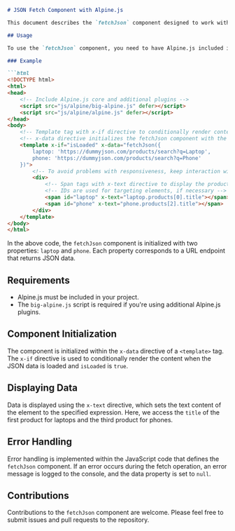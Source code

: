 ```markdown
# JSON Fetch Component with Alpine.js

This document describes the `fetchJson` component designed to work with Alpine.js. The component fetches JSON data from specified URLs and displays selected data within a web page.

## Usage

To use the `fetchJson` component, you need to have Alpine.js included in your project. The component is initialized with an object that maps names to API endpoints.

### Example

```html
<!DOCTYPE html>
<html>
<head>
    <!-- Include Alpine.js core and additional plugins -->
    <script src="js/alpine/big-alpine.js" defer></script>
    <script src="js/alpine/alpine.js" defer></script>
</head>
<body>
    <!-- Template tag with x-if directive to conditionally render content -->
    <!-- x-data directive initializes the fetchJson component with the given URLs -->
    <template x-if="isLoaded" x-data="fetchJson({
        laptop: 'https://dummyjson.com/products/search?q=Laptop',
        phone: 'https://dummyjson.com/products/search?q=Phone'
    })">
        <!-- To avoid problems with responsiveness, keep interaction with data within a div, you can use sub divs as much as you need -->
        <div>
            <!-- Span tags with x-text directive to display the product titles -->
            <!-- IDs are used for targeting elements, if necessary -->
            <span id="laptop" x-text="laptop.products[0].title"></span>
            <span id="phone" x-text="phone.products[2].title"></span>
        </div>
    </template>
</body>
</html>

```

In the above code, the `fetchJson` component is initialized with two properties: `laptop` and `phone`. Each property corresponds to a URL endpoint that returns JSON data.

## Requirements

- Alpine.js must be included in your project.
- The `big-alpine.js` script is required if you're using additional Alpine.js plugins.

## Component Initialization

The component is initialized within the `x-data` directive of a `<template>` tag. The `x-if` directive is used to conditionally render the content when the JSON data is loaded and `isLoaded` is `true`.

## Displaying Data

Data is displayed using the `x-text` directive, which sets the text content of the element to the specified expression. Here, we access the `title` of the first product for laptops and the third product for phones.

## Error Handling

Error handling is implemented within the JavaScript code that defines the `fetchJson` component. If an error occurs during the fetch operation, an error message is logged to the console, and the data property is set to `null`.

## Contributions

Contributions to the `fetchJson` component are welcome. Please feel free to submit issues and pull requests to the repository.
